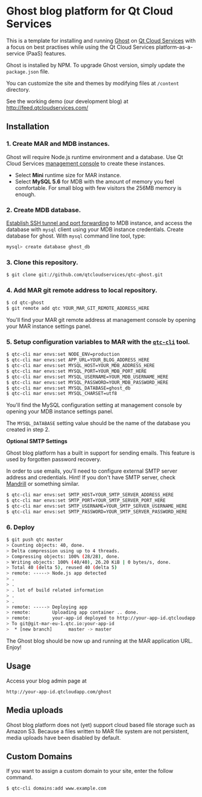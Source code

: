 # Ghost blog platform for Qt Cloud Services

This is a template for installing and running [Ghost](https://ghost.org/) on [Qt Cloud Services](http://www.qtcloudservices.com/) with a focus on best practises while using the Qt Cloud Services platform-as-a-service (PaaS) features.

Ghost is installed by NPM. To upgrade Ghost version, simply update the `package.json` file.

You can customize the site and themes by modifying files at `/content` directory.

See the working demo (our development blog) at http://feed.qtcloudservices.com/

## Installation

### 1. Create MAR and MDB instances.

Ghost will require Node.js runtime environment and a database. Use Qt Cloud Services [management console](https://console.qtcloudservices.com) to create these instances. 

* Select **Mini** runtime size for MAR instance. 
* Select **MySQL 5.6** for MDB with the amount of memory you feel comfortable. For small blog with few visitors the 256MB memory is enough.

### 2. Create MDB database.

[Establish SSH tunnel and port forwarding](https://developer.qtcloudservices.com/mdb/key-concepts/remote-access) to MDB instance, and access the database with `mysql` client using your MDB instance credentials. Create database for ghost. With `mysql` command line tool, type:

```sh
mysql> create database ghost_db
```

### 3. Clone this repository.

```sh
$ git clone git://github.com/qtcloudservices/qtc-ghost.git
```


### 4. Add MAR git remote address to local repository.

```sh
$ cd qtc-ghost
$ git remote add qtc YOUR_MAR_GIT_REMOTE_ADDRESS_HERE
```

You'll find your MAR git remote address at management console by opening your MAR instance settings panel. 

### 5. Setup configuration variables to MAR with the [`qtc-cli`](https://developer.qtcloudservices.com/qtc/cli) tool.

```sh
$ qtc-cli mar envs:set NODE_ENV=production
$ qtc-cli mar envs:set APP_URL=YOUR_BLOG_ADDRESS_HERE
$ qtc-cli mar envs:set MYSQL_HOST=YOUR_MDB_ADDRESS_HERE
$ qtc-cli mar envs:set MYSQL_PORT=YOUR_MDB_PORT_HERE
$ qtc-cli mar envs:set MYSQL_USERNAME=YOUR_MDB_USERNAME_HERE
$ qtc-cli mar envs:set MYSQL_PASSWORD=YOUR_MDB_PASSWORD_HERE
$ qtc-cli mar envs:set MYSQL_DATABASE=ghost_db
$ qtc-cli mar envs:set MYSQL_CHARSET=utf8    
```

You'll find the MySQL configuration setting at management console by opening your MDB instance settings panel.  

The `MYSQL_DATABASE` setting value should be the name of the database you created in step 2. 

**Optional SMTP Settings**

Ghost blog platform has a built in support for sending emails. This feature is used by forgotten password recovery. 

In order to use emails, you'll need to configure external SMTP server address and credentials. Hint! If you don't have SMTP server, check [Mandrill](https://mandrill.com/) or something similar. 

```sh
$ qtc-cli mar envs:set SMTP_HOST=YOUR_SMTP_SERVER_ADDRESS_HERE
$ qtc-cli mar envs:set SMTP_PORT=YOUR_SMTP_SERVER_PORT_HERE
$ qtc-cli mar envs:set SMTP_USERNAME=YOUR_SMTP_SERVER_USERNAME_HERE
$ qtc-cli mar envs:set SMTP_PASSWORD=YOUR_SMTP_SERVER_PASSWORD_HERE
```

### 6. Deploy

```sh
$ git push qtc master
> Counting objects: 40, done.
> Delta compression using up to 4 threads.
> Compressing objects: 100% (28/28), done.
> Writing objects: 100% (40/40), 26.20 KiB | 0 bytes/s, done.
> Total 40 (delta 5), reused 40 (delta 5)
> remote: -----> Node.js app detected
> .
> .
> . lot of build related information
> .
> .
> remote: -----> Deploying app
> remote:        Uploading app container .. done.
> remote:        your-app-id deployed to http://your-app-id.qtcloudapp.com
> To git@git-mar-eu-1.qtc.io:your-app-id
>  * [new branch]      master -> master
```

The Ghost blog should be now up and running at the MAR application URL. Enjoy!

## Usage

Access your blog admin page at

```
http://your-app-id.qtcloudapp.com/ghost
```

## Media uploads

Ghost blog platform does not (yet) support cloud based file storage such as Amazon S3. Because a files written to MAR file system are not persistent, media uploads have been disabled by default.

## Custom Domains

If you want to assign a custom domain to your site, enter the follow command.

```sh
$ qtc-cli domains:add www.example.com
```

